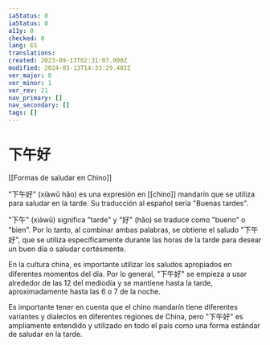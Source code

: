 ```yaml
---
iaStatus: 0
iaStatus: 0
a11y: 0
checked: 0
lang: ES
translations: 
created: 2023-09-13T02:31:07.000Z
modified: 2024-03-13T14:33:29.402Z
ver_major: 0
ver_minor: 1
ver_rev: 21
nav_primary: []
nav_secondary: []
tags: []
---
```

# 下午好

[[Formas de saludar en Chino]]

"下午好" (xiàwǔ hǎo) es una expresión en [[chino]] mandarín que se utiliza para saludar en la tarde. Su traducción al español sería "Buenas tardes".

"下午" (xiàwǔ) significa "tarde" y "好" (hǎo) se traduce como "bueno" o "bien". Por lo tanto, al combinar ambas palabras, se obtiene el saludo "下午好", que se utiliza específicamente durante las horas de la tarde para desear un buen día o saludar cortésmente.

En la cultura china, es importante utilizar los saludos apropiados en diferentes momentos del día. Por lo general, "下午好" se empieza a usar alrededor de las 12 del mediodía y se mantiene hasta la tarde, aproximadamente hasta las 6 o 7 de la noche.

Es importante tener en cuenta que el chino mandarín tiene diferentes variantes y dialectos en diferentes regiones de China, pero "下午好" es ampliamente entendido y utilizado en todo el país como una forma estándar de saludar en la tarde.